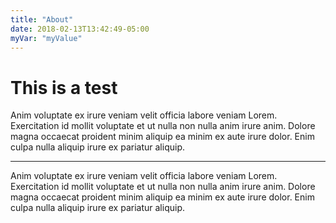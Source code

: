 ```yaml
---
title: "About"
date: 2018-02-13T13:42:49-05:00
myVar: "myValue"
---
```

# This is a test

Anim voluptate ex irure veniam velit officia labore veniam Lorem. Exercitation id mollit voluptate et ut nulla non nulla anim irure anim. Dolore magna occaecat proident minim aliquip ea minim ex aute irure dolor. Enim culpa nulla aliquip irure ex pariatur aliquip.

---

Anim voluptate ex irure veniam velit officia labore veniam Lorem. Exercitation id mollit voluptate et ut nulla non nulla anim irure anim. Dolore magna occaecat proident minim aliquip ea minim ex aute irure dolor. Enim culpa nulla aliquip irure ex pariatur aliquip.